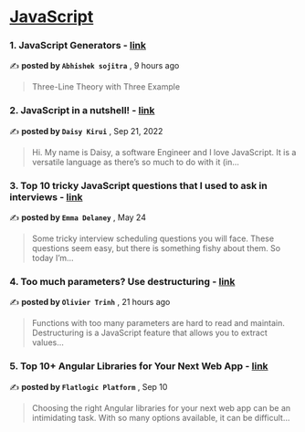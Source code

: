
<h1><a href=https://medium.com/tag/javascript-development/recommended target="_blank" rel="noopener noreferrer">JavaScript</a></h1>
<h3>1. JavaScript Generators - <a href=https://medium.com/@abhisheksojitra19/javascript-generators-bf7c17ea38e0?source=tag_recommended_feed---------0-84----------javascript_development----------5a0d59ee_6621_4163_8e45_46854e2ce146------- target="_blank" rel="noopener noreferrer">link</a></h3>

✍️ **posted by `Abhishek sojitra`** <date> , 9 hours ago</date>

<blockquote>Three-Line Theory with Three Example</blockquote>

<h3>2. JavaScript in a nutshell! - <a href=https://medium.com/@daisykirui/javascript-in-a-nutshell-669dab5b6e78?source=tag_recommended_feed---------1-107----------javascript_development----------5a0d59ee_6621_4163_8e45_46854e2ce146------- target="_blank" rel="noopener noreferrer">link</a></h3>

✍️ **posted by `Daisy Kirui`** <date> , Sep 21, 2022</date>

<blockquote>Hi. My name is Daisy, a software Engineer and I love JavaScript. It is a versatile language as there’s so much to do with it (in…</blockquote>

<h3>3. Top 10 tricky JavaScript questions that I used to ask in interviews - <a href=https://medium.com/@emma-delaney/top-10-tricky-javascript-questions-that-i-used-to-ask-in-interviews-2cb3912271a9?source=tag_recommended_feed---------2-85----------javascript_development----------5a0d59ee_6621_4163_8e45_46854e2ce146------- target="_blank" rel="noopener noreferrer">link</a></h3>

✍️ **posted by `Emma Delaney`** <date> , May 24</date>

<blockquote>Some tricky interview scheduling questions you will face. These questions seem easy, but there is something fishy about them. So today I’m…</blockquote>

<h3>4. Too much parameters? Use destructuring - <a href=https://medium.com/@olivier.trinh/too-much-parameters-use-destructuring-522c7086517b?source=tag_recommended_feed---------3-84----------javascript_development----------5a0d59ee_6621_4163_8e45_46854e2ce146------- target="_blank" rel="noopener noreferrer">link</a></h3>

✍️ **posted by `Olivier Trinh`** <date> , 21 hours ago</date>

<blockquote>Functions with too many parameters are hard to read and maintain. Destructuring is a JavaScript feature that allows you to extract values…</blockquote>

<h3>5. Top 10+ Angular Libraries for Your Next Web App - <a href=https://medium.com/@flatlogic-manager/top-10-angular-libraries-for-your-next-web-app-edeb250a9ae3?source=tag_recommended_feed---------4-85----------javascript_development----------5a0d59ee_6621_4163_8e45_46854e2ce146------- target="_blank" rel="noopener noreferrer">link</a></h3>

✍️ **posted by `Flatlogic Platform`** <date> , Sep 10</date>

<blockquote>Choosing the right Angular libraries for your next web app can be an intimidating task. With so many options available, it can be difficult…</blockquote>

